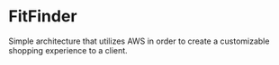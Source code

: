 # FitFinder

Simple architecture that utilizes AWS in order to create a customizable shopping experience to a client.
